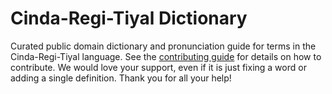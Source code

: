 
# Cinda-Regi-Tiyal Dictionary

Curated public domain dictionary and pronunciation guide for terms in the Cinda-Regi-Tiyal language. See the [contributing guide](https://github.com/drumworkteam/term/blob/make/.github/contributing.md) for details on how to contribute. We would love your support, even if it is just fixing a word or adding a single definition. Thank you for all your help!